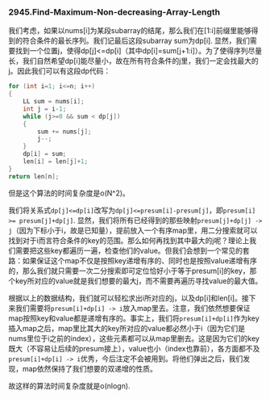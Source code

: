 ### 2945.Find-Maximum-Non-decreasing-Array-Length

我们考虑，如果以nums[i]为某段subarray的结尾，那么我们在[1:i]前缀里能够得到的符合条件的最长序列。我们记最后这段subarray sum为dp[i]. 显然，我们需要找到一个位置j，使得dp[j]<=dp[i]（其中dp[i]=sum[j+1:i]）。为了使得序列尽量长，我们自然希望dp[i]能尽量小，故在所有符合条件的j里，我们一定会找最大的j。因此我们可以有这段dp代码：
```cpp
for (int i=1; i<=n; i++)
{
    LL sum = nums[i];
    int j = i-1;
    while (j>=0 && sum < dp[j])
    {
        sum += nums[j];
        j--;
    }
    dp[i] = sum;
    len[i] = len[j]+1;            
}
return len[n];
```
但是这个算法的时间复杂度是o(N^2)。

我们将关系式`dp[j]<=dp[i]`改写为`dp[j]<=presum[i]-presum[j]`，即`presum[i] >= presum[j]+dp[j]`. 显然，我们将所有已经得到的那些映射`presum[j]+dp[j] -> j`（因为下标小于i，故是已知量），提前放入一个有序map里，用二分搜索就可以找到对于i而言符合条件的key的范围。那么如何再找到其中最大的j呢？理论上我们需要把这些key都遍历一遍，检查他们的value。但我们会想到一个常见的套路：如果保证这个map不仅是按照key递增有序的、同时也是按照value递增有序的，那么我们就只需要一次二分搜索即可定位恰好小于等于presum[i]的key，那个key所对应的value就是我们想要的最大j，而不需要再遍历寻找value的最大值。

根据以上的数据结构，我们就可以轻松求出i所对应的j，以及dp[i]和len[i]。接下来我们需要将`presum[i]+dp[i] -> i`放入map里去。注意，我们依然想要保证map按照key和value都是递增有序的。事实上，我们将`presum[i]+dp[i]`作为key插入map之后，map里比其大的key所对应的value都必然小于i（因为它们是nums里位于i之前的index），这些元素都可以从map里删去。这是因为它们的key既大（不容易让后续的presum接上），value也小（index也靠前），各方面都不及`presum[i]+dp[i] -> i`优秀，今后注定不会被用到。将他们弹出之后，我们发现，map依然保持了我们想要的双递增的性质。

故这样的算法时间复杂度就是o(nlogn).
